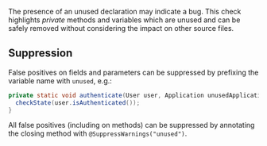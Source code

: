 The presence of an unused declaration may indicate a bug. This check highlights
_private_ methods and variables which are unused and can be safely removed
without considering the impact on other source files.


## Suppression

False positives on fields and parameters can be suppressed by prefixing the
variable name with `unused`, e.g.:

```java
private static void authenticate(User user, Application unusedApplication) {
  checkState(user.isAuthenticated());
}
```


All false positives (including on methods) can be suppressed by annotating the
closing method with `@SuppressWarnings("unused")`.
